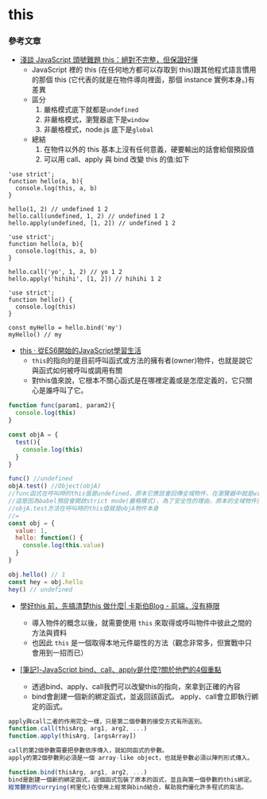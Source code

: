 # this

### 參考文章&#x20;

* [淺談 JavaScript 頭號難題 this：絕對不完整，但保證好懂](https://blog.techbridge.cc/2019/02/23/javascript-this/)
  * JavaScript 裡的 this (在任何地方都可以存取到 this)跟其他程式語言慣用的那個 this (它代表的就是在物件導向裡面，那個 instance 實例本身。)有差異
  * 區分
    1. 嚴格模式底下就都是`undefined`
    2. 非嚴格模式，瀏覽器底下是`window`
    3. 非嚴格模式，node.js 底下是`global`
  * 總結
    1. 在物件以外的 this 基本上沒有任何意義，硬要輸出的話會給個預設值
    2. 可以用 call、apply 與 bind 改變 this 的值:如下

```
'use strict';
function hello(a, b){
  console.log(this, a, b)
}

hello(1, 2) // undefined 1 2
hello.call(undefined, 1, 2) // undefined 1 2
hello.apply(undefined, [1, 2]) // undefined 1 2

'use strict';
function hello(a, b){
  console.log(this, a, b)
}

hello.call('yo', 1, 2) // yo 1 2
hello.apply('hihihi', [1, 2]) // hihihi 1 2

'use strict';
function hello() {
  console.log(this)
}

const myHello = hello.bind('my')
myHello() // my
```

* [this · 從ES6開始的JavaScript學習生活](https://eyesofkids.gitbooks.io/javascript-start-from-es6/content/part4/this.html)
  * `this`的指向的是目前呼叫函式或方法的擁有者(owner)物件，也就是說它與函式如何被呼叫或調用有關
  * 對this值來說，它根本不關心函式是在哪裡定義或是怎麼定義的，它只關心是誰呼叫了它。

```javascript
function func(param1, param2){
  console.log(this)
}

const objA = {
  test(){
    console.log(this)
  }
}

func() //undefined
objA.test() //Object(objA)
//func函式在呼叫時的this值是undefined，原本它應該會回傳全域物件，在瀏覽器中就是window物件，
//這是因為babel預設會開啟strict mode(嚴格模式)，為了安全性的理由，原本的全域物件變成了undefined
//objA.test方法在呼叫時的this值就是objA物件本身
//=
const obj = {
  value: 1,
  hello: function() {
    console.log(this.value)
  }
}

obj.hello() // 1
const hey = obj.hello
hey() // undefined
```



* [學好this 前，先搞清楚this 做什麼| 卡斯伯Blog - 前端，沒有極限](https://www.casper.tw/development/2020/09/27/why-this/)
  * 導入物件的概念以後，就需要使用 `this` 來取得或呼叫物件中彼此之間的方法與資料
  * 也因此 `this` 是一個取得本地元件屬性的方法（觀念非常多，但實戰中只會用到一招而已）



* [\[筆記\]-JavaScript bind、call、apply是什麼?關於他們的4個重點](https://jianline.com/javascript-bind-call-apply/)
  * 透過bind、apply、call我們可以改變this的指向，來拿到正確的內容
  * bind會創建一個新的綁定函式，並返回該函式。 apply、call會立即執行綁定的函式。

```javascript
apply與call二者的作用完全一樣，只是第二個參數的接受方式有所區別。
function.call(thisArg, arg1, arg2, ...)
function.apply(thisArg, [argsArray])

call的第2個參數需要把參數依序傳入，就如同函式的參數。
apply的第2個參數則必須是一個 array-like object，也就是參數必須以陣列形式傳入。

function.bind(thisArg, arg1, arg2, ...)
bind是創建一個新的綁定函式，這個函式包裝了原本的函式，並且與第一個參數的this綁定。
經常聽到的currying(柯里化)在使用上經常與bind結合，幫助我們優化許多程式的寫法。
```

